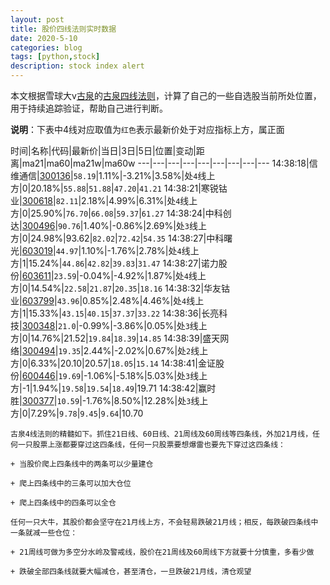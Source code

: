 ```yaml
---
layout: post
title: 股价四线法则实时数据
date: 2020-5-10
categories: blog
tags: [python,stock]
description: stock index alert
---
```



本文根据雪球大v[古泉](https://xueqiu.com/u/7148646888)的[古泉四线法则](https://xueqiu.com/7148646888/130498192)，计算了自己的一些自选股当前所处位置，用于持续追踪验证，帮助自己进行判断。

**说明**：下表中4线对应取值为`红色`表示最新价处于对应指标上方，属正面

时间|名称|代码|最新价|当日|3日|5日|位置|变动|距离|ma21|ma60|ma21w|ma60w
---|---|---|---|---|---|---|---|---
14:38:18|信维通信|[300136](https://xueqiu.com/S/SZ300136)|`58.19`|1.11%|-3.21%|3.58%|处`4`线上方|0|20.18%|`55.88`|`51.88`|`47.20`|`41.21`
14:38:21|寒锐钴业|[300618](https://xueqiu.com/S/SZ300618)|`82.11`|2.18%|4.99%|6.31%|处`4`线上方|0|25.90%|`76.70`|`66.08`|`59.37`|`61.27`
14:38:24|中科创达|[300496](https://xueqiu.com/S/SZ300496)|`90.76`|1.40%|-0.86%|2.69%|处`3`线上方|0|24.98%|93.62|`82.02`|`72.42`|`54.35`
14:38:27|中科曙光|[603019](https://xueqiu.com/S/SH603019)|`44.97`|1.10%|-1.76%|2.78%|处`4`线上方|1|15.24%|`44.86`|`42.82`|`39.83`|`31.47`
14:38:27|诺力股份|[603611](https://xueqiu.com/S/SH603611)|`23.59`|-0.04%|-4.92%|1.87%|处`4`线上方|0|14.54%|`22.58`|`21.87`|`20.35`|`18.16`
14:38:32|华友钴业|[603799](https://xueqiu.com/S/SH603799)|`43.96`|0.85%|2.48%|4.46%|处`4`线上方|1|15.33%|`43.15`|`40.15`|`37.37`|`33.22`
14:38:36|长亮科技|[300348](https://xueqiu.com/S/SZ300348)|`21.0`|-0.99%|-3.86%|0.05%|处`3`线上方|0|14.76%|21.52|`19.84`|`18.39`|`14.85`
14:38:39|盛天网络|[300494](https://xueqiu.com/S/SZ300494)|`19.35`|2.44%|-2.02%|0.67%|处`2`线上方|0|6.33%|20.10|20.57|`18.05`|`15.14`
14:38:41|金证股份|[600446](https://xueqiu.com/S/SH600446)|`19.69`|-1.06%|-5.18%|5.03%|处`3`线上方|-1|1.94%|`19.58`|`19.54`|`18.49`|19.71
14:38:42|赢时胜|[300377](https://xueqiu.com/S/SZ300377)|`10.59`|-1.76%|8.50%|12.28%|处`3`线上方|0|7.29%|`9.78`|`9.45`|`9.64`|10.70

```
古泉4线法则的精髓如下。抓住21日线、60日线、21周线及60周线等四条线，外加21月线，任何一只股票上涨都要穿过这四条线，任何一只股票要想爆雷也要先下穿过这四条线：

+ 当股价爬上四条线中的两条可以少量建仓

+ 爬上四条线中的三条可以加大仓位

+ 爬上四条线中的四条可以全仓

任何一只大牛，其股价都会坚守在21月线上方，不会轻易跌破21月线；相反，每跌破四条线中一条就减一些仓位：

+ 21周线可做为多空分水岭及警戒线，股价在21周线及60周线下方就要十分慎重，多看少做

+ 跌破全部四条线就要大幅减仓，甚至清仓，一旦跌破21月线，清仓观望
```